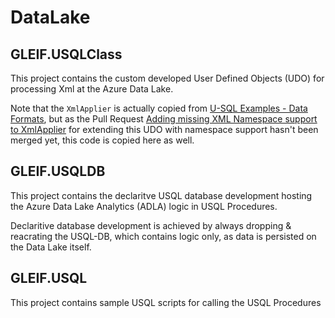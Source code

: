 ﻿# DataLake

## GLEIF.USQLClass

This project contains the custom developed User Defined Objects (UDO) for processing Xml at the Azure Data Lake.

Note that the `XmlApplier` is actually copied from [U-SQL Examples - Data Formats](https://github.com/Azure/usql/tree/master/Examples/DataFormats), but as the Pull Request [Adding missing XML Namespace support to XmlApplier](https://github.com/Azure/usql/pull/145) for  extending this UDO with namespace support hasn't been merged yet, this code is copied here as well.

## GLEIF.USQLDB

This project contains the declaritve USQL database development hosting the Azure Data Lake Analytics (ADLA) logic in USQL Procedures. 

Declaritive database development is achieved by always dropping & reacrating the USQL-DB, which contains logic only, as data is persisted on the Data Lake itself.

## GLEIF.USQL

This project contains sample USQL scripts for calling the USQL Procedures